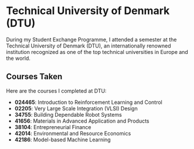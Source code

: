 # Technical University of Denmark (DTU)

During my Student Exchange Programme, I attended a semester at the Technical University of Denmark (DTU), an internationally renowned institution recognized as one of the top technical universities in Europe and the world.

## Courses Taken

Here are the courses I completed at DTU:

- **024465**: Introduction to Reinforcement Learning and Control
- **02205**: Very Large Scale Integration (VLSI) Design
- **34755**: Building Dependable Robot Systems
- **41656**: Materials in Advanced Application and Products
- **38104**: Entrepreneurial Finance
- **42014**: Environmental and Resource Economics
- **42186**: Model-based Machine Learning
